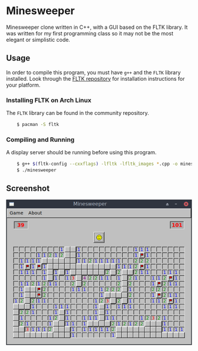 # Minesweeper
Minesweeper clone written in C++, with a GUI based on the FLTK library. It was written for my first programming class so it may not be the most elegant or simplistic code. 


## Usage
In order to compile this program, you must have	`g++` and the `FLTK` library installed. Look through the [FLTK repository](https://github.com/fltk/fltk) for installation instructions for your platform.

### Installing FLTK on Arch Linux
The `FLTK` library can be found in the community repository.

```bash
    $ pacman -S fltk
```
### Compiling and Running
A display server should be running before using this program.

```bash
    $ g++ $(fltk-config --cxxflags) -lfltk -lfltk_images *.cpp -o minesweeper
    $ ./minesweeper
```


## Screenshot
<p align="center"><img src="images/minesweeper.png" /></p>
